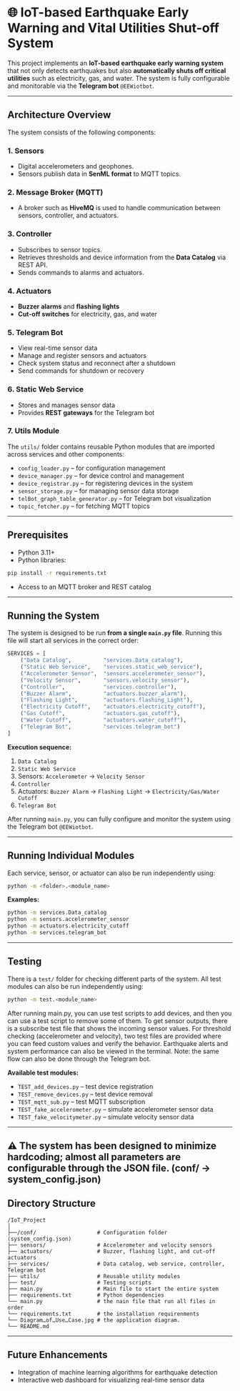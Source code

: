 # 🌐 IoT-based Earthquake Early Warning and Vital Utilities Shut-off System

This project implements an **IoT-based earthquake early warning system** that not only detects earthquakes but also **automatically shuts off critical utilities** such as electricity, gas, and water. The system is fully configurable and monitorable via the **Telegram bot** `@EEWiotbot`.

---

## Architecture Overview

The system consists of the following components:

### 1. Sensors
- Digital accelerometers and geophones.  
- Sensors publish data in **SenML format** to MQTT topics.

### 2. Message Broker (MQTT)
- A broker such as **HiveMQ** is used to handle communication between sensors, controller, and actuators.

### 3. Controller
- Subscribes to sensor topics.  
- Retrieves thresholds and device information from the **Data Catalog** via REST API.  
- Sends commands to alarms and actuators.

### 4. Actuators
- **Buzzer alarms** and **flashing lights**  
- **Cut-off switches** for electricity, gas, and water

### 5. Telegram Bot
- View real-time sensor data  
- Manage and register sensors and actuators  
- Check system status and reconnect after a shutdown  
- Send commands for shutdown or recovery

### 6. Static Web Service
- Stores and manages sensor data  
- Provides **REST gateways** for the Telegram bot

### 7. Utils Module
The `utils/` folder contains reusable Python modules that are imported across services and other components:

- `config_loader.py` – for configuration management  
- `device_manager.py` – for device control and management  
- `device_registrar.py` – for registering devices in the system  
- `sensor_storage.py` – for managing sensor data storage  
- `telBot_graph_table_generator.py` – for Telegram bot visualization  
- `topic_fetcher.py` – for fetching MQTT topics  

---

## Prerequisites

- Python 3.11+  
- Python libraries:
```bash
pip install -r requirements.txt
```

- Access to an MQTT broker and REST catalog

---

## Running the System

The system is designed to be run **from a single `main.py` file**. Running this file will start all services in the correct order:

```python
SERVICES = [
    ("Data Catalog",          "services.Data_catalog"),
    ("Static Web Service",    "services.static_web_service"),
    ("Accelerometer Sensor",  "sensors.accelerometer_sensor"),
    ("Velocity Sensor",       "sensors.velocity_sensor"),
    ("Controller",            "services.controller"),
    ("Buzzer Alarm",          "actuators.buzzer_alarm"),
    ("Flashing Light",        "actuators.flashing_Light"),
    ("Electricity Cutoff",    "actuators.electricity_cutoff"),
    ("Gas Cutoff",            "actuators.gas_cutoff"),
    ("Water Cutoff",          "actuators.water_cutoff"),
    ("Telegram Bot",          "services.telegram_bot")
]
```

**Execution sequence:**  
1. `Data Catalog`  
2. `Static Web Service`  
3. Sensors: `Accelerometer` → `Velocity Sensor`  
4. `Controller`  
5. Actuators: `Buzzer Alarm` → `Flashing Light` → `Electricity/Gas/Water Cutoff`  
6. `Telegram Bot`

After running `main.py`, you can fully configure and monitor the system using the Telegram bot `@EEWiotbot`.

---

## Running Individual Modules

Each service, sensor, or actuator can also be run independently using:

```bash
python -m <folder>.<module_name>
```

**Examples:**

```bash
python -m services.Data_catalog
python -m sensors.accelerometer_sensor
python -m actuators.electricity_cutoff
python -m services.telegram_bot
```

---

## Testing

There is a `test/` folder for checking different parts of the system. All test modules can also be run independently using:
```bash
python -m test.<module_name>
```
After running main.py, you can use test scripts to add devices, and then you can use a test script to remove some of them.
To get sensor outputs, there is a subscribe test file that shows the incoming sensor values.
For threshold checking (accelerometer and velocity), two test files are provided where you can feed custom values and verify the behavior. Earthquake alerts and system performance can also be viewed in the terminal.
Note: the same flow can also be done through the Telegram bot.

**Available test modules:**

- `TEST_add_devices.py` – test device registration  
- `TEST_remove_devices.py` – test device removal  
- `TEST_mqtt_sub.py` – test MQTT subscription  
- `TEST_fake_accelerometer.py` – simulate accelerometer sensor data  
- `TEST_fake_velocitymeter.py` – simulate velocity sensor data  

---
⚠️ The system has been designed to minimize hardcoding; almost all parameters are configurable through the JSON file. (conf/ -> system_config.json)
---

## Directory Structure

```
/IoT_Project
│
├──/conf/                   # Configuration folder (system_config.json)
├── sensors/                # Accelerometer and velocity sensors
├── actuators/              # Buzzer, flashing light, and cut-off actuators
├── services/               # Data catalog, web service, controller, Telegram bot
├── utils/                  # Reusable utility modules
├── test/                   # Testing scripts
├── main.py                 # Main file to start the entire system
├── requirements.txt        # Python dependencies
└── main.py                 # the nain file that run all files in order
└── requirements.txt        # the installation requirenments
└── DiagramـofـUseـCase.jpg # the application diagram.
└── README.md

```

---

## Future Enhancements

- Integration of machine learning algorithms for earthquake detection   
- Interactive web dashboard for visualizing real-time sensor data  
